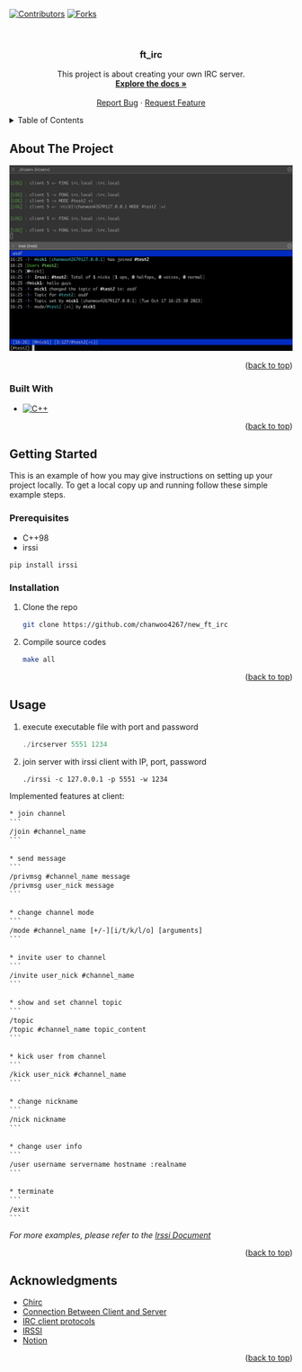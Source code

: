 <a name="readme-top"></a>

[![Contributors][contributors-shield]][contributors-url]
[![Forks][forks-shield]][forks-url]

<br />
<div align="center">

<h3 align="center">ft_irc</h3>

  <p align="center">
    This project is about creating your own IRC server.
    <br />
    <a href="https://cdn.intra.42.fr/pdf/pdf/102841/en.subject.pdf"><strong>Explore the docs »</strong></a>
    <br />
    <br />
    <a href="https://github.com/chanwoo4267/new_ft_irc/issues">Report Bug</a>
    ·
    <a href="https://github.com/chanwoo4267/new_ft_irc/issues">Request Feature</a>
  </p>
</div>

<details>
  <summary>Table of Contents</summary>
  <ol>
    <li>
      <a href="#about-the-project">About The Project</a>
      <ul>
        <li><a href="#built-with">Built With</a></li>
      </ul>
    </li>
    <li>
      <a href="#getting-started">Getting Started</a>
      <ul>
        <li><a href="#prerequisites">Prerequisites</a></li>
        <li><a href="#installation">Installation</a></li>
      </ul>
    </li>
    <li><a href="#usage">Usage</a></li>
    <li><a href="#acknowledgments">Acknowledgments</a></li>
  </ol>
</details>



<!-- ABOUT THE PROJECT -->
## About The Project

[![Product Name Screen Shot][product-screenshot]]() <!-- ?? -->

<p align="right">(<a href="#readme-top">back to top</a>)</p>



### Built With

* [![C++][Cpp-shield]][Cpp-url]

<p align="right">(<a href="#readme-top">back to top</a>)</p>



<!-- GETTING STARTED -->
## Getting Started

This is an example of how you may give instructions on setting up your project locally.
To get a local copy up and running follow these simple example steps.

### Prerequisites

* C++98
* irssi
```
pip install irssi
```

### Installation

1. Clone the repo
   ```sh
   git clone https://github.com/chanwoo4267/new_ft_irc
   ```
3. Compile source codes
   ```sh
   make all
   ```


<p align="right">(<a href="#readme-top">back to top</a>)</p>



<!-- USAGE EXAMPLES -->
## Usage

1. execute executable file with port and password
   ```js
   ./ircserver 5551 1234
   ```
2. join server with irssi client with IP, port, password
    ```
    ./irssi -c 127.0.0.1 -p 5551 -w 1234
    ```

Implemented features at client:

    * join channel
    ```
    /join #channel_name
    ```

    * send message
    ```
    /privmsg #channel_name message
    /privmsg user_nick message
    ```

    * change channel mode
    ```
    /mode #channel_name [+/-][i/t/k/l/o] [arguments]
    ```

    * invite user to channel
    ```
    /invite user_nick #channel_name
    ```

    * show and set channel topic
    ```
    /topic
    /topic #channel_name topic_content
    ```

    * kick user from channel
    ```
    /kick user_nick #channel_name
    ```

    * change nickname
    ```
    /nick nickname
    ```

    * change user info
    ```
    /user username servername hostname :realname
    ```

    * terminate
    ```
    /exit
    ```

_For more examples, please refer to the [Irssi Document](https://irssi.org/)_

<p align="right">(<a href="#readme-top">back to top</a>)</p>


<!-- ACKNOWLEDGMENTS -->
## Acknowledgments

* [Chirc](http://chi.cs.uchicago.edu/chirc/irc.html)
* [Connection Between Client and Server](https://beej.us/guide/bgnet/pdf/bgnet_a4_c_1.pdf)
* [IRC client protocols](https://modern.ircdocs.horse/)
* [IRSSI](https://irssi.org/)
* [Notion](https://obtainable-poison-b83.notion.site/ft_irc-bc927002ba7a4d6893388ffefb2d24f5?pvs=4)

<p align="right">(<a href="#readme-top">back to top</a>)</p>

<!-- MARKDOWN LINKS & IMAGES -->
<!-- https://www.markdownguide.org/basic-syntax/#reference-style-links -->
[contributors-shield]: https://img.shields.io/github/contributors/chanwoo4267/new_ft_irc.svg?style=for-the-badge
[contributors-url]: https://github.com/chanwoo4267/new_ft_irc/graphs/contributors
[forks-shield]: https://img.shields.io/github/forks/chanwoo4267/new_ft_irc.svg?style=for-the-badge
[forks-url]: https://github.com/chanwoo4267/new_ft_irc/network/members

[C-shield]: https://img.shields.io/badge/C-35495E?style=for-the-badge&logo=c&logoColor=White
[C-url]: https://www.open-std.org/jtc1/sc22/wg14/www/docs/n2731.pdf

[Cpp-shield]: https://img.shields.io/badge/C++-35495E?style=for-the-badge&logo=c++&logoColor=White
[Cpp-url]: https://www.open-std.org/jtc1/sc22/wg21/

[product-screenshot]: image/new_ft_irc.png